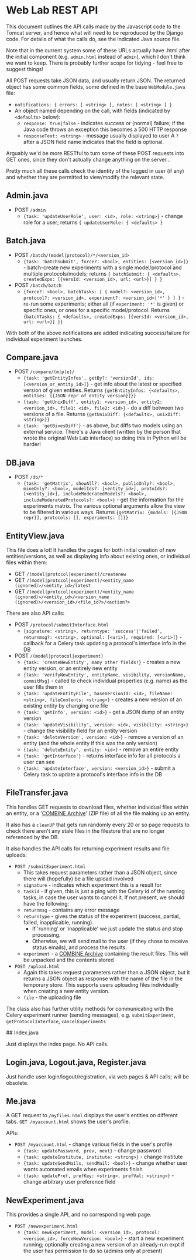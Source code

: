 # Web Lab REST API

This document outlines the API calls made by the Javascript code to the Tomcat server, and hence what will need to be reproduced by the Django code.
For details of what the calls do, see the indicated Java source file.

Note that in the current system some of these URLs actually have .html after the initial component (e.g. `admin.html` instead of `admin`), which I don't think we want to keep.
There is probably further scope for tidying - feel free to suggest things!

All POST requests take JSON data, and usually return JSON.
The returned object has some common fields, some defined in the base `WebModule.java` file:
* `notifications: { errors: [ <string> ], notes: [ <string> ] }`
* An object named depending on the call, with fields (indicated by `<defaults>` below):
    * `response: true|false` - indicates success or (normal) failure; if the Java code throws an exception this becomes a 500 HTTP response
    * `responseText: <string>` - message usually displayed to user
A `?` after a JSON field name indicates that the field is optional.

Arguably we'd be more RESTful to turn some of these POST requests into GET ones, since they don't actually change anything on the server...

Pretty much all these calls check the identity of the logged in user (if any) and whether they are permitted to view/modify the relevant state.

## Admin.java

* POST `/admin`
    * `{task: 'updateUserRole', user: <id>, role: <string>}` - change role for a user; returns `{ updateUserRole: { <defaults> }`

## Batch.java

* POST `/batch/(model|protocol)/*/<version_id>`
    * `{task: 'batchSubmit', force?: <bool>, entities: [<version_id>]}` - batch-create new experiments with a single model/protocol and multiple protocols/models; returns `{ batchSubmit: { <defaults>, createdExps: [{versId: <version_id>, url: <url>}] } }`
* POST `/batch/batch`
    * `{force?: <bool>, batchTasks: [ { model?: <version_id>, protocol?: <version_id>, experiment?: <version_id>|'*' } ] }` - re-run some experiments; either all (if `experiment: '*'` is given) or specific ones, or ones for a specific model/protocol. Returns `{batchTasks: { <defaults>, createdExps: [{versId: <version_id>, url: <url>}] }}`

With both of the above notifications are added indicating success/failure for individual experiment launches.

## Compare.java

* POST `/compare/(m|p|e)/`
    * `{task: 'getEntityInfos', getBy?: 'versionId', ids: [<version_or_entity_id>]}` - get info about the latest or specified version of given entities. Returns `{getEntityInfos: {<defaults>, entities: [{JSON repr of entity version}]}}`
    * `{task: 'getUnixDiff', entity1: <version_id>, entity2: <version_id>, file1: <id>, file2: <id>}` - do a diff between two versions of a file. Returns `{getUnixDiff: {<defaults>, unixDiff: <string>}}`
    * `{task: 'getBivesDiff'}` - as above, but diffs two models using an external service. There's a Java client (written by the person that wrote the original Web Lab interface) so doing this in Python will be harder!

## DB.java

* POST `/db/*`
    * `{task: 'getMatrix', showAll?: <bool>, publicOnly?: <bool>, mineOnly?: <bool>, modelIds?: [<entity_id>], protoIds?: [<entity_id>], includeModeratedModels?: <bool>, includeModeratedProtocols?: <bool>}` - get the information for the experiments matrix. The various optional arguments allow the view to be filtered in various ways. Returns `{getMatrix: {models: [{JSON repr}], protocols: [], experiments: []}}`

## EntityView.java

This file does a lot! It handles the pages for both initial creation of new entities/versions, as well as displaying info about existing ones, or individual files within them:
* GET `/(model|protocol|experiment)/createnew`
* GET `/(model|protocol|experiment)/<entity_name (ignored)>/<entity_id>/latest`
* GET `/(model|protocol|experiment)/<entity_name (ignored)>/<entity_id>/<version_name (ignored)>/<version_id>/<file_id?>/<action?>`

There are also API calls:
* POST `/protocol/submitInterface.html`
    * `{signature: <string>, returntype: 'success'|'failed', returnmsg?: <string>, optional: [<uri>], required: [<uri>]}` - callback for a Celery task updating a protocol's interface info in the DB
* POST `/(model|protocol|experiment)`
    * `{task: 'createNewEntity', many other fields!}` - creates a new entity version, or an entirely new entity
    * `{task: 'verifyNewEntity', entityName, visibility, versionName, commitMsg}` - called to check individual properties (e.g. name) as the user fills them in
    * `{task: 'updateEntityFile', baseVersionId: <id>, fileName: <string>, fileContents: <string>}` - creates a new version of an existing entity by changing one file
    * `{task: 'getInfo', version: <id>}` - get a JSON dump of an entity version
    * `{task: 'updateVisibility', version: <id>, visibility: <string>}` - change the visibility field for an entity version
    * `{task: 'deleteVersion', version: <id>}` - remove a version of an entity (and the whole entity if this was the only version)
    * `{task: 'deleteEntity', entity: <id>}` - remove an entire entity
    * `{task: 'getInterface'}` - returns interface info for all protocols a user can see
    * `{task: 'updateInterface', version: <version_id>}` - submit a Celery task to update a protocol's interface info in the DB

## FileTransfer.java

This handles GET requests to download files, whether individual files within an entity, or a '[COMBINE Archive](http://co.mbine.org/documents/archive)' (ZIP file) of all the file making up an entity.

It also has a `cleanUP` that gets run randomly every 20 or so page requests to check there aren't any stale files in the filestore that are no longer referenced by the DB.

It also handles the API calls for returning experiment results and file uploads:
* `POST /submitExperiment.html`
    * This takes request parameters rather than a JSON object, since there will (hopefully) be a file upload involved
    * `signature` - indicates which experiment this is a result for
    * `taskid` - if given, this is just a ping with the Celery id of the running tasks, in case the user wants to cancel it. If not present, we should have the following:
    * `returnmsg` - contains any error message
    * `returntype` - gives the status of the experiment (success, partial, failed, inapplicable, running).
        * If 'running' or 'inapplicable' we just update the status and stop processing.
        * Otherwise, we will send mail to the user (if they chose to receive status emails), and process the results.
    * `experiment` - a [COMBINE Archive](http://co.mbine.org/documents/archive) containing the result files. This will be unpacked and the contents stored
* `POST /upload.html`
    * Again this takes request parameters rather than a JSON object, but it returns a JSON object as response with the name of the file in the temporary store. This supports users uploading files individually when creating a new entity version.
    * `file` - the uploading file

The class also has further utility methods for communicating with the Celery experiment runner (sending messages), e.g. `submitExperiment`, `getProtocolInterface`, `cancelExperiments`

## Index.java

Just displays the index page. No API calls.

## Login.java, Logout.java, Register.java

Just handle user login/logout/registration, via web pages & API calls; will be obsolete.

## Me.java

A GET request to `/myfiles.html` displays the user's entities on different tabs. `GET /myaccount.html` shows the user's profile.

APIs:
* `POST /myaccount.html` - change various fields in the user's profile
    * `{task: updatePassword, prev, next}` - change password
    * `{task: updateInstitute, institute: <string>}` - change Institute
    * `{task: updateSendMails, sendMail: <bool>}` - change whether user wants automated emails when experiments finish
    * `{task: updatePref, prefKey: <string>, prefVal: <string>}` - change arbitrary user preference field

## NewExperiment.java

This provides a single API, and no corresponding web page.

* `POST /newexperiment.html`
    * `{task: newExperiment, model: <version_id>, protocol: <version_id>, forceNewVersion: <bool>}` - start a new experiment running; optionally creating a new version of an already-run expt if the user has permission to do so (admins only at present)
